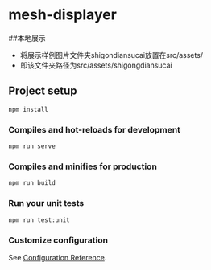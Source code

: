 # mesh-displayer

##本地展示
- 将展示样例图片文件夹shigondiansucai放置在src/assets/
- 即该文件夹路径为src/assets/shigongdiansucai

## Project setup
```
npm install
```

### Compiles and hot-reloads for development
```
npm run serve
```

### Compiles and minifies for production
```
npm run build
```

### Run your unit tests
```
npm run test:unit
```

### Customize configuration
See [Configuration Reference](https://cli.vuejs.org/config/).
